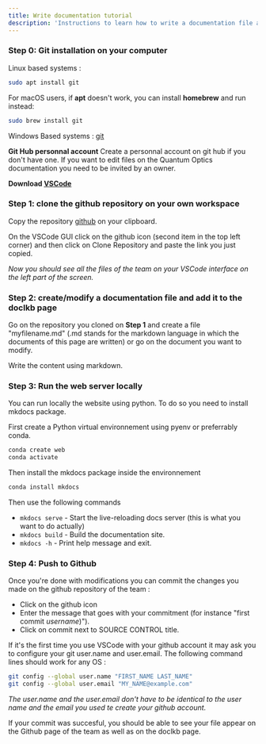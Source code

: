 ```yaml
---
title: Write documentation tutorial
description: 'Instructions to learn how to write a documentation file and share it to the whole team.'
---
```

### Step 0: Git installation on your computer

Linux based systems :

```bash
sudo apt install git
```

For macOS users, if **apt** doesn't work, you can install **homebrew** and run instead: 
```bash
sudo brew install git
```


Windows Based systems :
[git](https://git-scm.com/download/win)

**Git Hub personnal account**
    Create a personnal account on git hub if you don't have one. 
    <alert type="warning">If you want to edit files on the Quantum Optics documentation you need to be invited by an owner. </alert>

**Download [VSCode](/StartingPackage/Tools#vs-code)**

### Step 1: clone the github repository on your own workspace

Copy the repository [github](xxx) on your clipboard.

On the VSCode GUI click on the github icon (second item in the top left corner) and then click on Clone Repository and paste the link you just copied.

*Now you should see all the files of the team on your VSCode interface on the left part of the screen.*

### Step 2: create/modify a documentation file and add it to the doclkb page 

Go on the repository you cloned on **Step 1** and create a file "myfilename.md" (.md stands for the markdown language in which the documents of this page are written) or go on the document you want to modify.

Write the content using markdown. 

### Step 3: Run the web server locally
You can run locally the website using python.
To do so you need to install mkdocs package.

First create a Python virtual environnement using pyenv or preferrably conda.
```python
conda create web
conda activate
``` 
Then install the mkdocs package inside the environnement

```python
conda install mkdocs
```
Then use the following commands

* `mkdocs serve` - Start the live-reloading docs server (this is what you want to do actually)
* `mkdocs build` - Build the documentation site.
* `mkdocs -h` - Print help message and exit.


### Step 4: Push to Github

 Once you're done with modifications you can commit the changes you made on the github repository of the team :
- Click on the github icon
- Enter the message that goes with your commitment (for instance "first commit *username*)").
- Click on commit next to SOURCE CONTROL title.

If it's the first time you use VSCode with your github account it may ask you to configure your git user.name and user.email. The following command lines should work for any OS :



```bash
git config --global user.name "FIRST_NAME LAST_NAME"
git config --global user.email "MY_NAME@example.com"
```


*The user.name and the user.email don't have to be identical to the user name and the email you used te create your github account.*

<alert type="success">
If your commit was succesful, you should be able to see your file appear on the Github page of the team as well as on the doclkb page.
</alert>







